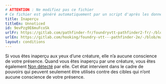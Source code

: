 ```yaml
---
# ATTENTION : Ne modifiez pas ce fichier
# Ce fichier est généré automatiquement par un script d'après les données du module Foundry VTT officiel et de sa traduction
title: Inaperçu
titleEn: Unnoticed
id: 9evPzg9E6muFcoSk
urlFr: https://gitlab.com/pathfinder-fr/foundryvtt-pathfinder2-fr/-/blob/master/data/conditionitems/9evPzg9E6muFcoSk.htm
urlEn: https://gitlab.com/hooking/foundry-vtt---pathfinder-2e/-/blob/master/packs/data/conditionitems.db/unnoticed.json
layout: conditions
---
```

Si vous êtes inaperçu aux yeux d’une créature, elle n’a aucune conscience de votre présence. Quand vous êtes inaperçu par une créature, vous êtes également [Non détecté](non-détecté.html) par elle. Cet état intervient dans le cadre de pouvoirs qui peuvent seulement être utilisés contre des cibles qui n’ont aucune conscience de votre présence.

